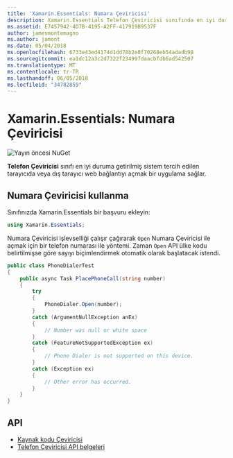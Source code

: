 ```yaml
---
title: 'Xamarin.Essentials: Numara Çeviricisi'
description: Xamarin.Essentials Telefon Çeviricisi sınıfında en iyi duruma getirilmiş sistem tercih edilen tarayıcıda veya dış tarayıcı web bağlantıyı açmak bir uygulama sağlar.
ms.assetid: E7457942-4D7B-4195-A2FF-417919B9537F
author: jamesmontemagno
ms.author: jamont
ms.date: 05/04/2018
ms.openlocfilehash: 6733e43ed4174d1dd78b2e8f70268eb54adadb98
ms.sourcegitcommit: ea1dc12a3c2d7322f234997daacbfdb6ad542507
ms.translationtype: MT
ms.contentlocale: tr-TR
ms.lasthandoff: 06/05/2018
ms.locfileid: "34782859"
---
```

# <a name="xamarinessentials-phone-dialer"></a>Xamarin.Essentials: Numara Çeviricisi

![Yayın öncesi NuGet](~/media/shared/pre-release.png)

**Telefon Çeviricisi** sınıfı en iyi duruma getirilmiş sistem tercih edilen tarayıcıda veya dış tarayıcı web bağlantıyı açmak bir uygulama sağlar.

## <a name="using-phone-dialer"></a>Numara Çeviricisi kullanma

Sınıfınızda Xamarin.Essentials bir başvuru ekleyin:

```csharp
using Xamarin.Essentials;
```

Numara Çeviricisi işlevselliği çalışır çağırarak `Open` Numara Çeviricisi ile açmak için bir telefon numarası ile yöntemi. Zaman `Open` API ülke kodu belirtilmişse göre sayıyı biçimlendirmek otomatik olarak başlatacak istendi.

```csharp
public class PhoneDialerTest
{
    public async Task PlacePhoneCall(string number)
    {
        try
        {
            PhoneDialer.Open(number);
        }
        catch (ArgumentNullException anEx)
        {
            // Number was null or white space
        }
        catch (FeatureNotSupportedException ex)
        {
            // Phone Dialer is not supported on this device.
        }
        catch (Exception ex)
        {
            // Other error has occurred.
        }
    }
}
```

## <a name="api"></a>API

- [Kaynak kodu Çeviricisi](https://github.com/xamarin/Essentials/tree/master/Xamarin.Essentials/PhoneDialer)
- [Telefon Çeviricisi API belgeleri](xref:Xamarin.Essentials.PhoneDialer)
